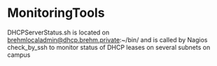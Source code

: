 # MonitoringTools

DHCPServerStatus.sh is located on brehmlocaladmin@dhcp.brehm.private:~/bin/ and is called by Nagios check_by_ssh to monitor status
  of DHCP leases on several subnets on campus
  
